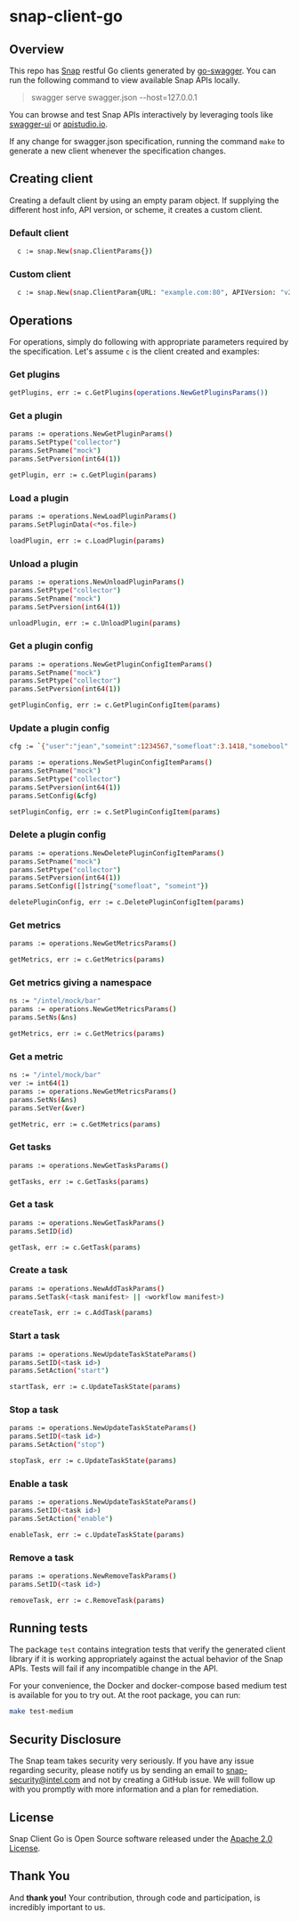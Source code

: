 # snap-client-go

## Overview

This repo has [Snap](https://github.com/intelsdi-x/snap) restful Go clients generated by [go-swagger](https://github.com/go-swagger/go-swagger). You can run the following command to view available Snap APIs locally.
> swagger serve swagger.json --host=127.0.0.1

You can browse and test Snap APIs interactively by leveraging tools like [swagger-ui](https://github.com/swagger-api/swagger-ui) or [apistudio.io](http://apistudio.io/).

If any change for swagger.json specification, running the command `make` to generate a new client whenever the specification changes.

## Creating client

Creating a default client by using an empty param object. If supplying the different host info, API version, or scheme, it creates a custom client.

### Default client

```sh
  c := snap.New(snap.ClientParams{})
```

### Custom client

```sh
  c := snap.New(snap.ClientParam{URL: "example.com:80", APIVersion: "v2", Scheme: "http"})
```

## Operations

For operations, simply do following with appropriate parameters required by the specification. Let's assume `c` is the client created and examples:

### Get plugins

```sh
getPlugins, err := c.GetPlugins(operations.NewGetPluginsParams())
```

### Get a plugin

```sh
params := operations.NewGetPluginParams()
params.SetPtype("collector")
params.SetPname("mock")
params.SetPversion(int64(1))

getPlugin, err := c.GetPlugin(params)
```

### Load a plugin

```sh
params := operations.NewLoadPluginParams()
params.SetPluginData(<*os.file>)

loadPlugin, err := c.LoadPlugin(params)
```

### Unload a plugin

```sh
params := operations.NewUnloadPluginParams()
params.SetPtype("collector")
params.SetPname("mock")
params.SetPversion(int64(1))

unloadPlugin, err := c.UnloadPlugin(params)
```

### Get a plugin config

```sh
params := operations.NewGetPluginConfigItemParams()
params.SetPname("mock")
params.SetPtype("collector")
params.SetPversion(int64(1))

getPluginConfig, err := c.GetPluginConfigItem(params)
```

### Update a plugin config

```sh
cfg := `{"user":"jean","someint":1234567,"somefloat":3.1418,"somebool":false}`

params := operations.NewSetPluginConfigItemParams()
params.SetPname("mock")
params.SetPtype("collector")
params.SetPversion(int64(1))
params.SetConfig(&cfg)

setPluginConfig, err := c.SetPluginConfigItem(params)
```

### Delete a plugin config

```sh
params := operations.NewDeletePluginConfigItemParams()
params.SetPname("mock")
params.SetPtype("collector")
params.SetPversion(int64(1))
params.SetConfig([]string{"somefloat", "someint"})

deletePluginConfig, err := c.DeletePluginConfigItem(params)
```

### Get metrics

```sh
params := operations.NewGetMetricsParams()

getMetrics, err := c.GetMetrics(params)
```

### Get metrics giving a namespace

```sh
ns := "/intel/mock/bar"
params := operations.NewGetMetricsParams()
params.SetNs(&ns)

getMetrics, err := c.GetMetrics(params)
```

### Get a metric

```sh
ns := "/intel/mock/bar"
ver := int64(1)
params := operations.NewGetMetricsParams()
params.SetNs(&ns)
params.SetVer(&ver)

getMetric, err := c.GetMetrics(params)
```

### Get tasks

```sh
params := operations.NewGetTasksParams()

getTasks, err := c.GetTasks(params)
```

### Get a task

```sh
params := operations.NewGetTaskParams()
params.SetID(id)

getTask, err := c.GetTask(params)
```

### Create a task

```sh
params := operations.NewAddTaskParams()
params.SetTask(<task manifest> || <workflow manifest>)

createTask, err := c.AddTask(params)
```

### Start a task

```sh
params := operations.NewUpdateTaskStateParams()
params.SetID(<task id>)
params.SetAction("start")

startTask, err := c.UpdateTaskState(params)
```

### Stop a task

```sh
params := operations.NewUpdateTaskStateParams()
params.SetID(<task id>)
params.SetAction("stop")

stopTask, err := c.UpdateTaskState(params)
```

### Enable a task

```sh
params := operations.NewUpdateTaskStateParams()
params.SetID(<task id>)
params.SetAction("enable")

enableTask, err := c.UpdateTaskState(params)
```

### Remove a task

```sh
params := operations.NewRemoveTaskParams()
params.SetID(<task id>)

removeTask, err := c.RemoveTask(params)
```

## Running tests

The package `test` contains integration tests that verify the generated client library if it is working appropriately against the actual behavior of the Snap APIs. Tests will fail if any incompatible change in the API.

For your convenience, the Docker and docker-compose based medium test is available for you to try out.  At the root package, you can run:  

```sh
make test-medium
```

## Security Disclosure

The Snap team takes security very seriously. If you have any issue regarding security, please notify us by sending an email to snap-security@intel.com
and not by creating a GitHub issue. We will follow up with you promptly with more information and a plan for remediation.

## License
Snap Client Go is Open Source software released under the [Apache 2.0 License](LICENSE).

## Thank You
And **thank you!** Your contribution, through code and participation, is incredibly important to us.